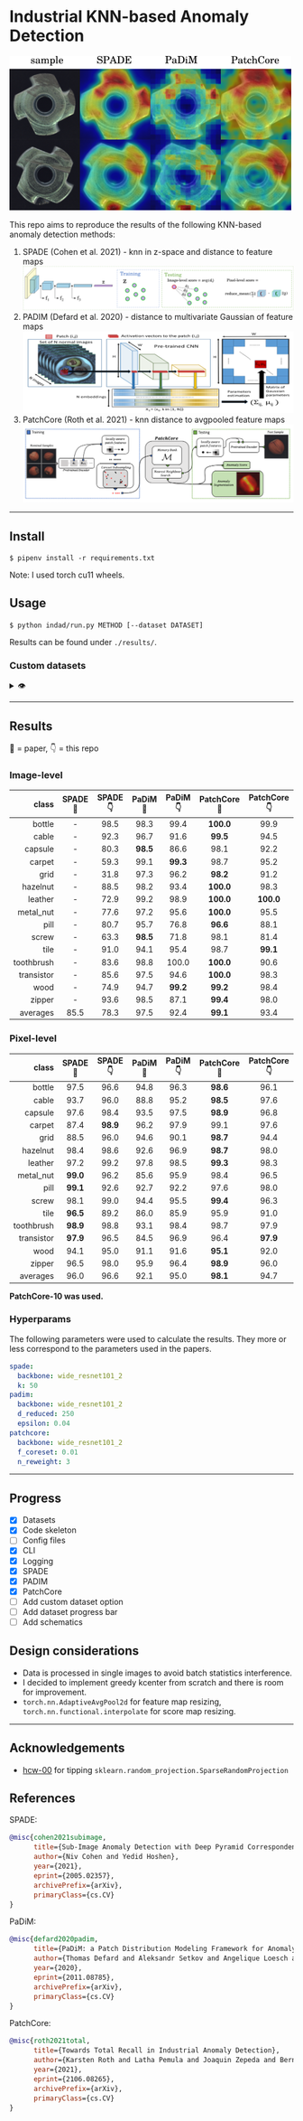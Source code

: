 # Industrial KNN-based Anomaly Detection

<img src="docs/example_anomaly_maps.png" width="500"/>

This repo aims to reproduce the results of the following KNN-based anomaly detection methods:

1. SPADE (Cohen et al. 2021) - knn in z-space and distance to feature maps
   ![spade schematic](docs/schematic_spade.png)
2. PADIM (Defard et al. 2020) - distance to multivariate Gaussian of feature maps
   ![padim schematic](docs/schematic_padim.png)
3. PatchCore (Roth et al. 2021) - knn distance to avgpooled feature maps
   ![patchcore schematic](docs/schematic_patchcore.png)

---

## Install

```shell
$ pipenv install -r requirements.txt
```
Note: I used torch cu11 wheels.

## Usage

```shell
$ python indad/run.py METHOD [--dataset DATASET]
```
Results can be found under `./results/`.

### Custom datasets
<details>
  <summary> 👁️ </summary>

Check out one of the downloaded MVTec datasets.
Naming of images should correspond among folders.

```
📂datasets
 ┗ 📂your_custom_dataset
  ┣ 📂 ground_truth/defective
  ┃ ┣ 📂 defect_type_1
  ┃ ┗ 📂 defect_type_2
  ┣ 📂 test
  ┃ ┣ 📂 defect_type_1
  ┃ ┣ 📂 defect_type_2
  ┃ ┗ 📂 good
  ┗ 📂 train/good
```

```shell
$ python indad/run.py METHOD --dataset your_custom_dataset
```
</details>

---

## Results

📝 = paper, 👇 = this repo

### Image-level

| class      | SPADE 📝 | SPADE 👇 | PaDiM 📝 | PaDiM 👇| PatchCore 📝 | PatchCore 👇 |
|-----------:|:--------:|:--------:|:--------:|:-------:|:------------:|:------------:|
| bottle     | -        | 98.5     | 98.3     | 99.4    | **100.0**    | 99.9         |
| cable      | -        | 92.3     | 96.7     | 91.6    | **99.5**     | 94.5         |
| capsule    | -        | 80.3     | **98.5** | 86.6    | 98.1         | 92.2         |
| carpet     | -        | 59.3     | 99.1     | **99.3**| 98.7         | 95.2         |
| grid       | -        | 31.8     | 97.3     | 96.2    | **98.2**     | 91.2         |
| hazelnut   | -        | 88.5     | 98.2     | 93.4    | **100.0**    | 98.3         |
| leather    | -        | 72.9     | 99.2     | 98.9    | **100.0**    | **100.0**    |
| metal_nut  | -        | 77.6     | 97.2     | 95.6    | **100.0**    | 95.5         |
| pill       | -        | 80.7     | 95.7     | 76.8    | **96.6**     | 88.1         |
| screw      | -        | 63.3     | **98.5** | 71.8    | 98.1         | 81.4         |
| tile       | -        | 91.0     | 94.1     | 95.4    | 98.7         | **99.1**     |
| toothbrush | -        | 83.6     | 98.8     | 100.0   | **100.0**    | 90.6         |
| transistor | -        | 85.6     | 97.5     | 94.6    | **100.0**    | 98.3         |
| wood       | -        | 74.9     | 94.7     | **99.2**| **99.2**     | 98.4         |
| zipper     | -        | 93.6     | 98.5     | 87.1    | **99.4**     | 98.0         |
| averages   | 85.5     | 78.3     | 97.5     | 92.4    | **99.1**     | 93.4         |

### Pixel-level

| class      | SPADE 📝 | SPADE 👇 | PaDiM 📝 | PaDiM 👇| PatchCore 📝 | PatchCore 👇 |
|-----------:|:--------:|:--------:|:--------:|:-------:|:------------:|:------------:|
| bottle     | 97.5     | 96.6     | 94.8     | 96.3    | **98.6**     | 96.1         | 
| cable      | 93.7     | 96.0     | 88.8     | 95.2    | **98.5**     | 97.6         | 
| capsule    | 97.6     | 98.4     | 93.5     | 97.5    | **98.9**     | 96.8         | 
| carpet     | 87.4     | **98.9** | 96.2     | 97.9    | 99.1         | 97.6         | 
| grid       | 88.5     | 96.0     | 94.6     | 90.1    | **98.7**     | 94.4         | 
| hazelnut   | 98.4     | 98.6     | 92.6     | 96.9    | **98.7**     | 98.0         | 
| leather    | 97.2     | 99.2     | 97.8     | 98.5    | **99.3**     | 98.3         | 
| metal_nut  | **99.0** | 96.2     | 85.6     | 95.9    | 98.4         | 96.5         | 
| pill       | **99.1** | 92.6     | 92.7     | 92.2    | 97.6         | 98.0         | 
| screw      | 98.1     | 99.0     | 94.4     | 95.5    | **99.4**     | 96.3         | 
| tile       | **96.5** | 89.2     | 86.0     | 85.9    | 95.9         | 91.0         | 
| toothbrush | **98.9** | 98.8     | 93.1     | 98.4    | 98.7         | 97.9         | 
| transistor | **97.9** | 96.5     | 84.5     | 96.9    | 96.4         | **97.9**     | 
| wood       | 94.1     | 95.0     | 91.1     | 91.6    | **95.1**     | 92.0         | 
| zipper     | 96.5     | 98.0     | 95.9     | 96.4    | **98.9**     | 96.0         | 
| averages   | 96.0     | 96.6     | 92.1     | 95.0    | **98.1**     | 94.7         |

__PatchCore-10 was used.__

### Hyperparams

The following parameters were used to calculate the results. 
They more or less correspond to the parameters used in the papers.

```yaml
spade:
  backbone: wide_resnet101_2
  k: 50
padim:
  backbone: wide_resnet101_2
  d_reduced: 250
  epsilon: 0.04
patchcore:
  backbone: wide_resnet101_2
  f_coreset: 0.01
  n_reweight: 3
```

---

## Progress

- [x] Datasets
- [x] Code skeleton
- [ ] Config files
- [x] CLI
- [x] Logging
- [x] SPADE
- [x] PADIM
- [x] PatchCore
- [ ] Add custom dataset option
- [ ] Add dataset progress bar
- [ ] Add schematics

## Design considerations

- Data is processed in single images to avoid batch statistics interference.
- I decided to implement greedy kcenter from scratch and there is room for improvement.
- `torch.nn.AdaptiveAvgPool2d` for feature map resizing, `torch.nn.functional.interpolate` for score map resizing.

---

## Acknowledgements

-  [hcw-00](https://github.com/hcw-00) for tipping `sklearn.random_projection.SparseRandomProjection`

## References

SPADE:
```bibtex
@misc{cohen2021subimage,
      title={Sub-Image Anomaly Detection with Deep Pyramid Correspondences}, 
      author={Niv Cohen and Yedid Hoshen},
      year={2021},
      eprint={2005.02357},
      archivePrefix={arXiv},
      primaryClass={cs.CV}
}
```

PaDiM:
```bibtex
@misc{defard2020padim,
      title={PaDiM: a Patch Distribution Modeling Framework for Anomaly Detection and Localization}, 
      author={Thomas Defard and Aleksandr Setkov and Angelique Loesch and Romaric Audigier},
      year={2020},
      eprint={2011.08785},
      archivePrefix={arXiv},
      primaryClass={cs.CV}
}
```

PatchCore:
```bibtex
@misc{roth2021total,
      title={Towards Total Recall in Industrial Anomaly Detection}, 
      author={Karsten Roth and Latha Pemula and Joaquin Zepeda and Bernhard Schölkopf and Thomas Brox and Peter Gehler},
      year={2021},
      eprint={2106.08265},
      archivePrefix={arXiv},
      primaryClass={cs.CV}
}
```

